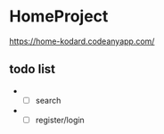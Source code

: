 # HomeProject

https://home-kodard.codeanyapp.com/

## todo list

- - [ ] search
- - [ ] register/login
